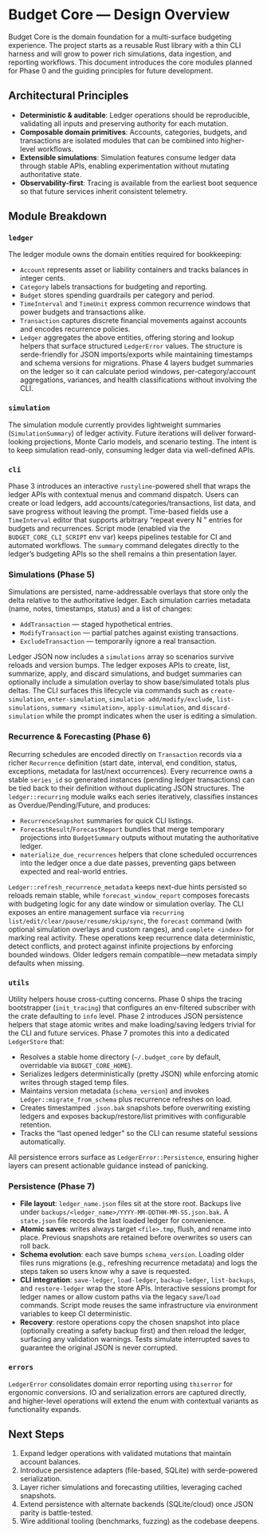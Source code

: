 # Budget Core — Design Overview

Budget Core is the domain foundation for a multi-surface budgeting experience. The project starts as a reusable Rust library with a thin CLI harness and will grow to power rich simulations, data ingestion, and reporting workflows. This document introduces the core modules planned for Phase 0 and the guiding principles for future development.

## Architectural Principles

- **Deterministic & auditable**: Ledger operations should be reproducible, validating all inputs and preserving authority for each mutation.
- **Composable domain primitives**: Accounts, categories, budgets, and transactions are isolated modules that can be combined into higher-level workflows.
- **Extensible simulations**: Simulation features consume ledger data through stable APIs, enabling experimentation without mutating authoritative state.
- **Observability-first**: Tracing is available from the earliest boot sequence so that future services inherit consistent telemetry.

## Module Breakdown

### `ledger`

The ledger module owns the domain entities required for bookkeeping:

- `Account` represents asset or liability containers and tracks balances in integer cents.
- `Category` labels transactions for budgeting and reporting.
- `Budget` stores spending guardrails per category and period.
- `TimeInterval` and `TimeUnit` express common recurrence windows that power budgets and transactions alike.
- `Transaction` captures discrete financial movements against accounts and encodes recurrence policies.
- `Ledger` aggregates the above entities, offering storing and lookup helpers that surface structured `LedgerError` values. The structure is serde-friendly for JSON imports/exports while maintaining timestamps and schema versions for migrations. Phase 4 layers budget summaries on the ledger so it can calculate period windows, per-category/account aggregations, variances, and health classifications without involving the CLI.

### `simulation`

The simulation module currently provides lightweight summaries (`SimulationSummary`) of ledger activity. Future iterations will deliver forward-looking projections, Monte Carlo models, and scenario testing. The intent is to keep simulation read-only, consuming ledger data via well-defined APIs.

### `cli`

Phase 3 introduces an interactive `rustyline`-powered shell that wraps the ledger APIs with contextual menus and command dispatch. Users can create or load ledgers, add accounts/categories/transactions, list data, and save progress without leaving the prompt. Time-based fields use a `TimeInterval` editor that supports arbitrary “repeat every N <unit>” entries for budgets and recurrences. Script mode (enabled via the `BUDGET_CORE_CLI_SCRIPT` env var) keeps pipelines testable for CI and automated workflows. The `summary` command delegates directly to the ledger’s budgeting APIs so the shell remains a thin presentation layer.

### Simulations (Phase 5)

Simulations are persisted, name-addressable overlays that store only the delta relative to the authoritative ledger. Each simulation carries metadata (name, notes, timestamps, status) and a list of changes:

- `AddTransaction` — staged hypothetical entries.
- `ModifyTransaction` — partial patches against existing transactions.
- `ExcludeTransaction` — temporarily ignore a real transaction.

Ledger JSON now includes a `simulations` array so scenarios survive reloads and version bumps. The ledger exposes APIs to create, list, summarize, apply, and discard simulations, and budget summaries can optionally include a simulation overlay to show base/simulated totals plus deltas. The CLI surfaces this lifecycle via commands such as `create-simulation`, `enter-simulation`, `simulation add/modify/exclude`, `list-simulations`, `summary <simulation>`, `apply-simulation`, and `discard-simulation` while the prompt indicates when the user is editing a simulation.

### Recurrence & Forecasting (Phase 6)

Recurring schedules are encoded directly on `Transaction` records via a richer `Recurrence` definition (start date, interval, end condition, status, exceptions, metadata for last/next occurrences). Every recurrence owns a stable `series_id` so generated instances (pending ledger transactions) can be tied back to their definition without duplicating JSON structures. The `ledger::recurring` module walks each series iteratively, classifies instances as Overdue/Pending/Future, and produces:

- `RecurrenceSnapshot` summaries for quick CLI listings.
- `ForecastResult`/`ForecastReport` bundles that merge temporary projections into `BudgetSummary` outputs without mutating the authoritative ledger.
- `materialize_due_recurrences` helpers that clone scheduled occurrences into the ledger once a due date passes, preventing gaps between expected and real-world entries.

`Ledger::refresh_recurrence_metadata` keeps next-due hints persisted so reloads remain stable, while `forecast_window_report` composes forecasts with budgeting logic for any date window or simulation overlay. The CLI exposes an entire management surface via `recurring list/edit/clear/pause/resume/skip/sync`, the `forecast` command (with optional simulation overlays and custom ranges), and `complete <index>` for marking real activity. These operations keep recurrence data deterministic, detect conflicts, and protect against infinite projections by enforcing bounded windows. Older ledgers remain compatible—new metadata simply defaults when missing.

### `utils`

Utility helpers house cross-cutting concerns. Phase 0 ships the tracing bootstrapper (`init_tracing`) that configures an env-filtered subscriber with the crate defaulting to `info` level. Phase 2 introduces JSON persistence helpers that stage atomic writes and make loading/saving ledgers trivial for the CLI and future services. Phase 7 promotes this into a dedicated `LedgerStore` that:

- Resolves a stable home directory (`~/.budget_core` by default, overridable via `BUDGET_CORE_HOME`).
- Serializes ledgers deterministically (pretty JSON) while enforcing atomic writes through staged temp files.
- Maintains version metadata (`schema_version`) and invokes `Ledger::migrate_from_schema` plus recurrence refreshes on load.
- Creates timestamped `.json.bak` snapshots before overwriting existing ledgers and exposes backup/restore/list primitives with configurable retention.
- Tracks the “last opened ledger” so the CLI can resume stateful sessions automatically.

All persistence errors surface as `LedgerError::Persistence`, ensuring higher layers can present actionable guidance instead of panicking.

### Persistence (Phase 7)

- **File layout**: `ledger_name.json` files sit at the store root. Backups live under `backups/<ledger_name>/YYYY-MM-DDTHH-MM-SS.json.bak`. A `state.json` file records the last loaded ledger for convenience.
- **Atomic saves**: writes always target `<file>.tmp`, flush, and rename into place. Previous snapshots are retained before overwrites so users can roll back.
- **Schema evolution**: each save bumps `schema_version`. Loading older files runs migrations (e.g., refreshing recurrence metadata) and logs the steps taken so users know why a save is requested.
- **CLI integration**: `save-ledger`, `load-ledger`, `backup-ledger`, `list-backups`, and `restore-ledger` wrap the store APIs. Interactive sessions prompt for ledger names or allow custom paths via the legacy `save`/`load` commands. Script mode reuses the same infrastructure via environment variables to keep CI deterministic.
- **Recovery**: restore operations copy the chosen snapshot into place (optionally creating a safety backup first) and then reload the ledger, surfacing any validation warnings. Tests simulate interrupted saves to guarantee the original JSON is never corrupted.

### `errors`

`LedgerError` consolidates domain error reporting using `thiserror` for ergonomic conversions. IO and serialization errors are captured directly, and higher-level operations will extend the enum with contextual variants as functionality expands.

## Next Steps

1. Expand ledger operations with validated mutations that maintain account balances.
2. Introduce persistence adapters (file-based, SQLite) with serde-powered serialization.
3. Layer richer simulations and forecasting utilities, leveraging cached snapshots.
4. Extend persistence with alternate backends (SQLite/cloud) once JSON parity is battle-tested.
5. Wire additional tooling (benchmarks, fuzzing) as the codebase
   deepens.
